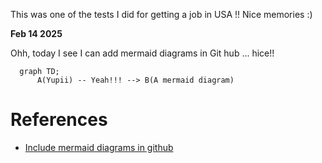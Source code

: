 This was one of the tests I did for getting a job in USA !! Nice memories :)

**Feb 14 2025**

Ohh, today I see I can add mermaid diagrams in Git hub ... hice!!

```mermaid
  graph TD;
      A(Yupii) -- Yeah!!! --> B(A mermaid diagram)
```

# References

- [Include mermaid diagrams in github](https://github.blog/developer-skills/github/include-diagrams-markdown-files-mermaid/)
